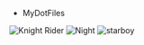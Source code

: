 - MyDotFiles




![Knight Rider](/assets/car.png)
![Night](/assets/night.png)
![starboy](/assets/starboy.png)
